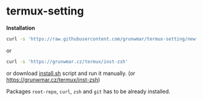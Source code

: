 # termux-setting
**Installation**

```bash
curl -s 'https://raw.githubusercontent.com/grunwmar/termux-setting/new-main/install.sh'
```
or

```bash
curl -s 'https://grunwmar.cz/termux/inst-zsh'
```

or download [install.sh](https://raw.githubusercontent.com/grunwmar/termux-setting/new-main/install.sh) script and run it manually.
(or https://grunwmar.cz/termux/inst-zsh)

Packages `root-repo`, `curl`, `zsh` and `git`  has to be already installed.
